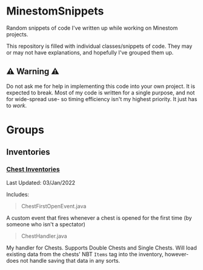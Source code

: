 # MinestomSnippets
Random snippets of code I've written up while working on Minestom projects.

This repository is filled with individual classes/snippets of code. They may or may not have explanations, and hopefully I've grouped them up.

## ⚠️ Warning ⚠️
Do not ask me for help in implementing this code into your own project. It is expected to break. Most of my code is written for a single purpose, and not for wide-spread use- so timing efficiency isn't my highest priority. It just has to *work*.


# Groups

## Inventories
### [Chest Inventories](/Inventories/Chest%20Inventories/)
Last Updated: 03/Jan/2022

Includes:
> ChestFirstOpenEvent.java

A custom event that fires whenever a chest is opened for the first time (by someone who isn't a spectator)

> ChestHandler.java

My handler for Chests. Supports Double Chests and Single Chests. Will load existing data from the chests' NBT `Items` tag into the inventory, however- does not handle saving that data in any sorts. 